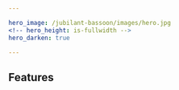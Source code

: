 ```yaml
---

hero_image: /jubilant-bassoon/images/hero.jpg
<!-- hero_height: is-fullwidth -->
hero_darken: true

---
```


## Features
